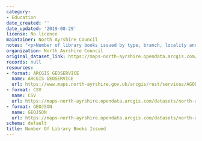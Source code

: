 ```yaml
---
category:
- Education
date_created: ''
date_updated: '2019-08-29'
license: No licence
maintainer: North Ayrshire Council
notes: "<p>Number of library books issued by type, branch, locality and year.\_</p>"
organization: North Ayrshire Council
original_dataset_link: https://maps-north-ayrshire.opendata.arcgis.com/maps/north-ayrshire::number-of-library-books-issued
records: null
resources:
- format: ARCGIS GEOSERVICE
  name: ARCGIS GEOSERVICE
  url: https://www.maps.north-ayrshire.gov.uk/arcgis/rest/services/AGOL/Open_Data_Portal3/MapServer/32
- format: CSV
  name: CSV
  url: https://maps-north-ayrshire.opendata.arcgis.com/datasets/north-ayrshire::number-of-library-books-issued.csv?outSR=%7B%22latestWkid%22%3A27700%2C%22wkid%22%3A27700%7D
- format: GEOJSON
  name: GEOJSON
  url: https://maps-north-ayrshire.opendata.arcgis.com/datasets/north-ayrshire::number-of-library-books-issued.geojson?outSR=%7B%22latestWkid%22%3A27700%2C%22wkid%22%3A27700%7D
schema: default
title: Number Of Library Books Issued
---
```

